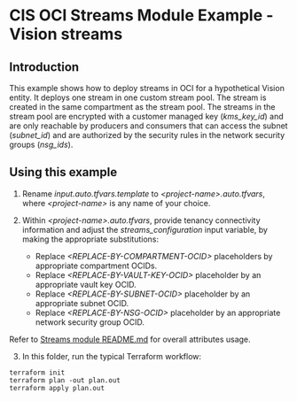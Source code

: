 # CIS OCI Streams Module Example - Vision streams

## Introduction

This example shows how to deploy streams in OCI for a hypothetical Vision entity. It deploys one stream in one custom stream pool. The stream is created in the same compartment as the stream pool. The streams in the stream pool are encrypted with a customer managed key (*kms_key_id*) and are only reachable by producers and consumers that can access the subnet (*subnet_id*) and are authorized by the security rules in the network security groups (*nsg_ids*).

## Using this example
1. Rename *input.auto.tfvars.template* to *\<project-name\>.auto.tfvars*, where *\<project-name\>* is any name of your choice.

2. Within *\<project-name\>.auto.tfvars*, provide tenancy connectivity information and adjust the *streams_configuration* input variable, by making the appropriate substitutions:
   - Replace *\<REPLACE-BY-COMPARTMENT-OCID\>* placeholders by appropriate compartment OCIDs. 
   - Replace *\<REPLACE-BY-VAULT-KEY-OCID\>* placeholder by an appropriate vault key OCID.
   - Replace *\<REPLACE-BY-SUBNET-OCID\>* placeholder by an appropriate subnet OCID.
   - Replace *\<REPLACE-BY-NSG-OCID\>* placeholder by an appropriate network security group OCID.
   
Refer to [Streams module README.md](../../README.md) for overall attributes usage.

3. In this folder, run the typical Terraform workflow:
```
terraform init
terraform plan -out plan.out
terraform apply plan.out
```